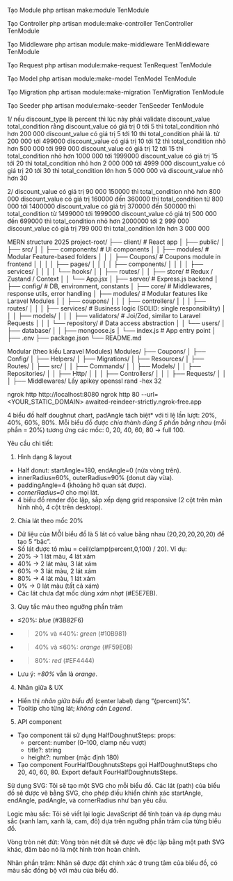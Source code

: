 Tạo Module
php artisan make:module TenModule

Tạo Controller
php artisan module:make-controller TenController TenModule

Tạo Middleware
php artisan module:make-middleware TenMiddleware TenModule

Tạo Request
php artisan module:make-request TenRequest TenModule

Tạo Model
php artisan module:make-model TenModel TenModule

Tạo Migration
php artisan module:make-migration TenMigration TenModule

Tạo Seeder
php artisan module:make-seeder TenSeeder TenModule


1/ nếu discount_type là percent thì lúc này phải validate discount_value total_condition rằng
discount_value có giá trị 0 tới 5 thì total_condition nhỏ hơn 200 000
discount_value có giá trị 5 tới 10 thì total_condition phải là. từ  200 000 tới 499000
discount_value có giá trị 10 tới 12 thì total_condition nhỏ hơn 500 000 tới 999 000
discount_value có giá trị 12 tới 15 thì total_condition nhỏ hơn 1000 000 tới 1999000
discount_value có giá trị 15 tới 20 thì total_condition nhỏ hơn 2 000 000 tới 4999 000
discount_value có giá trị 20 tới 30 thì total_condition lớn hơn 5 000 000
và discount_value nhỏ hơn 30 

2/
discount_value có giá trị 90 000 150000 thì total_condition nhỏ hơn 800 000
discount_value có giá trị 160000 đến 360000 thì total_condition từ  800 000 tới 1400000
discount_value có giá trị 370000 đến 500000 thì total_condition từ 1499000 tới 1999000
discount_value có giá trị 500 000 đến 699000 thì total_condition nhỏ hơn 2000000 tới 2 999 000
discount_value có giá trị 799 000  thì total_condition lớn hơn 3 000 000


MERN  structure 2025
project-root/
├── client/                        # React app
│   ├── public/
│   ├── src/
│   │   ├── components/           # UI components
│   │   ├── modules/              # Modular Feature-based folders
│   │   │   ├── Coupons/          # Coupons module in frontend
│   │   │   │   ├── pages/
│   │   │   │   ├── components/
│   │   │   │   ├── services/
│   │   │   │   └── hooks/
│   │   ├── routes/
│   │   ├── store/                # Redux / Zustand / Context
│   │   └── App.jsx
│
├── server/                       # Express.js backend
│   ├── config/                   # DB, environment, constants
│   ├── core/                     # Middlewares, response utils, error handling
│   ├── modules/                 # Modular features like Laravel Modules
│   │   ├── coupons/
│   │   │   ├── controllers/
│   │   │   ├── routes/
│   │   │   ├── services/        # Business logic (SOLID: single responsibility)
│   │   │   ├── models/
│   │   │   ├── validators/      # Joi/Zod, similar to Laravel Requests
│   │   │   └── repository/      # Data access abstraction
│   │   └── users/
│   ├── database/
│   │   ├── mongoose.js
│   └── index.js                 # App entry point
│
├── .env
├── package.json
└── README.md

Modular (theo kiểu Laravel Modules)
Modules/
├── Coupons/
│   ├── Config/
│   ├── Helpers/
│   ├── Migrations/
│   ├── Resources/
│   ├── Routes/
│   ├── src/
│   │   ├── Commands/
│   │   ├── Models/
│   │   ├── Repositories/
│   │   ├── Http/
│   │   │   ├── Controllers/
│   │   │   ├── Requests/
│   │   │   ├── Middlewares/
Lấy apikey
openssl rand -hex 32

ngrok http http://localhost:8080
ngrok http 80 --url=<YOUR_STATIC_DOMAIN>
awaited-reindeer-strictly.ngrok-free.app

4 biểu đồ half doughnut chart, padAngle tách biệt* với tỉ lệ lần lượt: 20%, 40%, 60%, 80%. 
Mỗi biểu đồ được *chia thành đúng 5 phần bằng nhau* (mỗi phần = 20%) tương ứng các mốc: 0, 20, 40, 60, 80 → full 100.

Yêu cầu chi tiết:
1) Hình dạng & layout
- Half donut: startAngle=180, endAngle=0 (nửa vòng trên).
- innerRadius≈60%, outerRadius≈90% (donut dày vừa).
- paddingAngle=4 (khoảng hở quan sát được).
- *cornerRadius=0* cho mọi lát.
- 4 biểu đồ render độc lập, sắp xếp dạng grid responsive (2 cột trên màn hình nhỏ, 4 cột trên desktop).

2) Chia lát theo mốc 20%
- Dữ liệu của MỖI biểu đồ là 5 lát có value bằng nhau (20,20,20,20,20) để tạo 5 “bậc”.
- Số lát được tô màu = ceil(clamp(percent,0,100) / 20). Ví dụ:
- 20% → 1 lát màu, 4 lát xám
- 40% → 2 lát màu, 3 lát xám
- 60% → 3 lát màu, 2 lát xám
- 80% → 4 lát màu, 1 lát xám
- 0% → 0 lát màu (tất cả xám)
- Các lát chưa đạt mốc dùng *xám nhạt* (#E5E7EB).

3) Quy tắc màu theo ngưỡng phần trăm
- ≤20%: *blue* (#3B82F6)
- >20% và ≤40%: *green* (#10B981)
- >40% và ≤60%: *orange* (#F59E0B)
- >80%: *red* (#EF4444)
- Lưu ý: *=80%* vẫn là *orange*.

4) Nhãn giữa & UX
- Hiển thị *nhãn giữa biểu đồ* (center label) dạng “{percent}%”.
- Tooltip cho từng lát; *không cần Legend*.

5) API component
- Tạo component tái sử dụng HalfDoughnutSteps:
props: 
   - percent: number (0–100, clamp nếu vượt)
   - title?: string
   - height?: number (mặc định 180)
- Tạo component FourHalfDoughnutsSteps gọi HalfDoughnutSteps cho 20, 40, 60, 80. Export default FourHalfDoughnutsSteps.

Sử dụng SVG: Tôi sẽ tạo một SVG cho mỗi biểu đồ. Các lát (path) của biểu đồ sẽ được vẽ bằng SVG, cho phép điều khiển chính xác startAngle, endAngle, padAngle, và cornerRadius như bạn yêu cầu.

Logic màu sắc: Tôi sẽ viết lại logic JavaScript để tính toán và áp dụng màu sắc (xanh lam, xanh lá, cam, đỏ) dựa trên ngưỡng phần trăm của từng biểu đồ.

Vòng tròn nét đứt: Vòng tròn nét đứt sẽ được vẽ độc lập bằng một path SVG khác, đảm bảo nó là một hình tròn hoàn chỉnh.

Nhãn phần trăm: Nhãn sẽ được đặt chính xác ở trung tâm của biểu đồ, có màu sắc đồng bộ với màu của biểu đồ.


